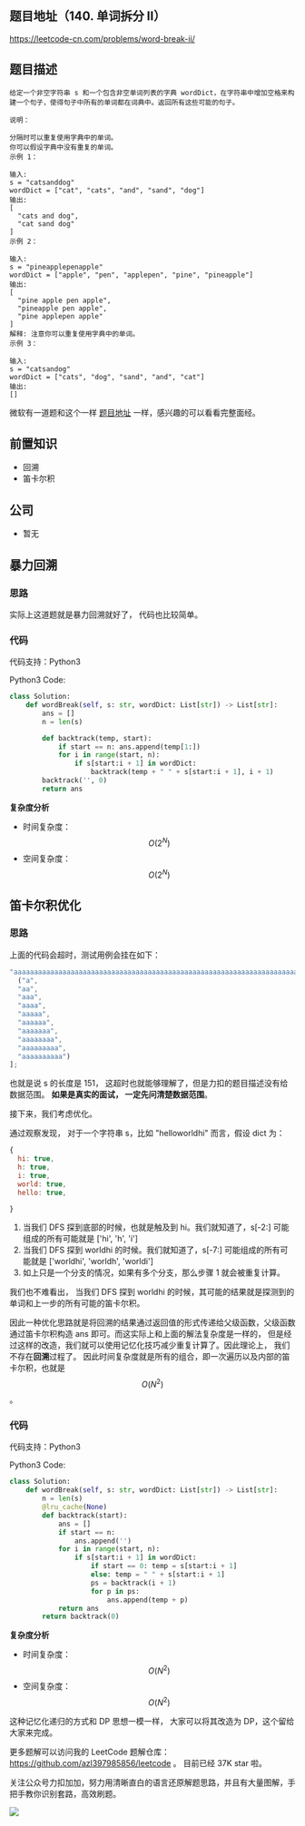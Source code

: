 ## 题目地址（140. 单词拆分 II）

https://leetcode-cn.com/problems/word-break-ii/

## 题目描述

```
给定一个非空字符串 s 和一个包含非空单词列表的字典 wordDict，在字符串中增加空格来构建一个句子，使得句子中所有的单词都在词典中。返回所有这些可能的句子。

说明：

分隔时可以重复使用字典中的单词。
你可以假设字典中没有重复的单词。
示例 1：

输入:
s = "catsanddog"
wordDict = ["cat", "cats", "and", "sand", "dog"]
输出:
[
  "cats and dog",
  "cat sand dog"
]
示例 2：

输入:
s = "pineapplepenapple"
wordDict = ["apple", "pen", "applepen", "pine", "pineapple"]
输出:
[
  "pine apple pen apple",
  "pineapple pen apple",
  "pine applepen apple"
]
解释: 注意你可以重复使用字典中的单词。
示例 3：

输入:
s = "catsandog"
wordDict = ["cats", "dog", "sand", "and", "cat"]
输出:
[]

```

微软有一道题和这个一样 [题目地址](https://github.com/azl397985856/fe-interview/issues/153) 一样，感兴趣的可以看看完整面经。

## 前置知识

- 回溯
- 笛卡尔积

## 公司

- 暂无

## 暴力回溯

### 思路

实际上这道题就是暴力回溯就好了， 代码也比较简单。

### 代码

代码支持：Python3

Python3 Code:

```py
class Solution:
    def wordBreak(self, s: str, wordDict: List[str]) -> List[str]:
        ans = []
        n = len(s)

        def backtrack(temp, start):
            if start == n: ans.append(temp[1:])
            for i in range(start, n):
                if s[start:i + 1] in wordDict:
                    backtrack(temp + " " + s[start:i + 1], i + 1)
        backtrack('', 0)
        return ans
```

**复杂度分析**

- 时间复杂度：$$O(2^N)$$
- 空间复杂度：$$O(2^N)$$

## 笛卡尔积优化

### 思路

上面的代码会超时，测试用例会挂在如下：

```js
"aaaaaaaaaaaaaaaaaaaaaaaaaaaaaaaaaaaaaaaaaaaaaaaaaaaaaaaaaaaaaaaaaaaaaaaaaaabaaaaaaaaaaaaaaaaaaaaaaaaaaaaaaaaaaaaaaaaaaaaaaaaaaaaaaaaaaaaaaaaaaaaaaaaaaa"[
  ("a",
  "aa",
  "aaa",
  "aaaa",
  "aaaaa",
  "aaaaaa",
  "aaaaaaa",
  "aaaaaaaa",
  "aaaaaaaaa",
  "aaaaaaaaaa")
];
```

也就是说 s 的长度是 151， 这超时也就能够理解了，但是力扣的题目描述没有给数据范围。 **如果是真实的面试， 一定先问清楚数据范围**。

接下来，我们考虑优化。

通过观察发现， 对于一个字符串 s，比如 "helloworldhi" 而言，假设 dict 为：

```js
{
  hi: true,
  h: true,
  i: true,
  world: true,
  hello: true,

}
```

1. 当我们 DFS 探到底部的时候，也就是触及到 hi。我们就知道了，s[-2:] 可能组成的所有可能就是 ['hi', 'h', 'i']
2. 当我们 DFS 探到 worldhi 的时候。我们就知道了，s[-7:] 可能组成的所有可能就是 ['worldhi', 'worldh', 'worldi']
3. 如上只是一个分支的情况，如果有多个分支，那么步骤 1 就会被重复计算。

我们也不难看出， 当我们 DFS 探到 worldhi 的时候，其可能的结果就是探测到的单词和上一步的所有可能的笛卡尔积。

因此一种优化思路就是将回溯的结果通过返回值的形式传递给父级函数，父级函数通过笛卡尔积构造 ans 即可。而这实际上和上面的解法复杂度是一样的， 但是经过这样的改造，我们就可以使用记忆化技巧减少重复计算了。因此理论上， 我们不存在**回溯**过程了。 因此时间复杂度就是所有的组合，即一次遍历以及内部的笛卡尔积，也就是 $$O(N ^ 2)$$。

### 代码

代码支持：Python3

Python3 Code:

```py
class Solution:
    def wordBreak(self, s: str, wordDict: List[str]) -> List[str]:
        n = len(s)
        @lru_cache(None)
        def backtrack(start):
            ans = []
            if start == n:
                ans.append('')
            for i in range(start, n):
                if s[start:i + 1] in wordDict:
                    if start == 0: temp = s[start:i + 1]
                    else: temp = " " + s[start:i + 1]
                    ps = backtrack(i + 1)
                    for p in ps:
                        ans.append(temp + p)
            return ans
        return backtrack(0)
```

**复杂度分析**

- 时间复杂度：$$O(N^2)$$
- 空间复杂度：$$O(N^2)$$

这种记忆化递归的方式和 DP 思想一模一样， 大家可以将其改造为 DP，这个留给大家来完成。

更多题解可以访问我的 LeetCode 题解仓库：https://github.com/azl397985856/leetcode 。 目前已经 37K star 啦。

关注公众号力扣加加，努力用清晰直白的语言还原解题思路，并且有大量图解，手把手教你识别套路，高效刷题。

![](https://tva1.sinaimg.cn/large/007S8ZIlly1gfcuzagjalj30p00dwabs.jpg)
